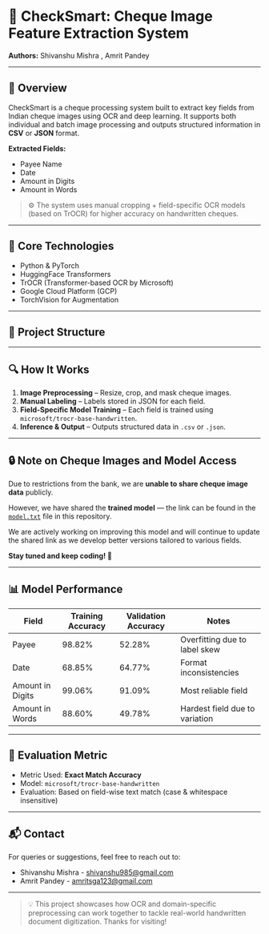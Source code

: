 # 🧾 CheckSmart: Cheque Image Feature Extraction System

**Authors:** Shivanshu Mishra , Amrit Pandey 

---

## 📌 Overview

CheckSmart is a cheque processing system built to extract key fields from Indian cheque images using OCR and deep learning. It supports both individual and batch image processing and outputs structured information in **CSV** or **JSON** format.

**Extracted Fields:**
- Payee Name
- Date
- Amount in Digits
- Amount in Words

> ⚙️ The system uses manual cropping + field-specific OCR models (based on TrOCR) for higher accuracy on handwritten cheques.

---

## 🧠 Core Technologies

- Python & PyTorch
- HuggingFace Transformers
- TrOCR (Transformer-based OCR by Microsoft)
- Google Cloud Platform (GCP)
- TorchVision for Augmentation

---

## 📂 Project Structure


---

## 🔍 How It Works

1. **Image Preprocessing** – Resize, crop, and mask cheque images.
2. **Manual Labeling** – Labels stored in JSON for each field.
3. **Field-Specific Model Training** – Each field is trained using `microsoft/trocr-base-handwritten`.
4. **Inference & Output** – Outputs structured data in `.csv` or `.json`.

---

## 🔒 Note on Cheque Images and Model Access

Due to restrictions from the bank, we are **unable to share cheque image data** publicly.

However, we have shared the **trained model** — the link can be found in the [`model.txt`](./model.txt) file in this repository.

We are actively working on improving this model and will continue to update the shared link as we develop better versions tailored to various fields.

**Stay tuned and keep coding! 🚀**

---

## 📊 Model Performance

| Field              | Training Accuracy | Validation Accuracy | Notes                            |
|-------------------|-------------------|---------------------|----------------------------------|
| Payee             | 98.82%            | 52.28%              | Overfitting due to label skew    |
| Date              | 68.85%            | 64.77%              | Format inconsistencies           |
| Amount in Digits  | 99.06%            | 91.09%              | Most reliable field            |
| Amount in Words   | 88.60%            | 49.78%              | Hardest field due to variation   |

---

## 🧪 Evaluation Metric

- Metric Used: **Exact Match Accuracy**
- Model: `microsoft/trocr-base-handwritten`
- Evaluation: Based on field-wise text match (case & whitespace insensitive)

---


## 📬 Contact

For queries or suggestions, feel free to reach out to:
- Shivanshu Mishra - shivanshu985@gmail.com
- Amrit Pandey - amritsga123@gmail.com

---

> 💡 This project showcases how OCR and domain-specific preprocessing can work together to tackle real-world handwritten document digitization. Thanks for visiting!



